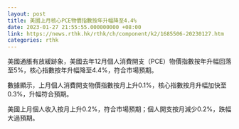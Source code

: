 ```yaml
---
layout: post
title: 美國上月核心PCE物價指數按年升幅降至4.4%
date: 2023-01-27 21:55:55.000000000 +08:00
link: https://news.rthk.hk/rthk/ch/component/k2/1685506-20230127.htm
categories: rthk
---
```


美國通脹有放緩跡象，美國去年12月個人消費開支（PCE）物價指數按年升幅回落至5%，核心指數按年升幅降至4.4%，符合市場預期。

數據顯示，上月個人消費開支物價指數按月上升0.1%，核心指數按月升幅加快至0.3%，升幅符合預期。

美國上月個人收入按月上升0.2%，符合市場預期；個人開支按月減少0.2%，跌幅大過預期。
